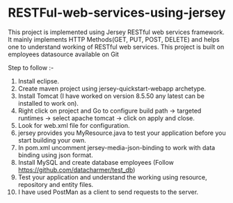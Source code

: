 # RESTFul-web-services-using-jersey
This project is implemented  using Jersey RESTful web services framework. It mainly implements HTTP Methods(GET, PUT, POST, DELETE) and helps one to understand working of RESTful web services. This project is built on employees datasource available on Git

Step to follow :- 
1. Install eclipse.
2. Create maven project using jersey-quickstart-webapp archetype.
3. Install Tomcat (I have worked on version 8.5.50 any latest can be installed to work on).
4. Right click on project and Go to configure build path -> targeted runtimes -> select apache tomcat -> click on apply and close.
5. Look for web.xml file for configuration.
6. jersey provides you MyResource.java to test your application before you start building your own.
7. In pom.xml uncomment jersey-media-json-binding to work with data binding using json format.
8. Install MySQL and create database employees (Follow https://github.com/datacharmer/test_db)
9. Test your application and understand the working using resource, repository and entity files.
10. I have used PostMan as a client to send requests to the server.
